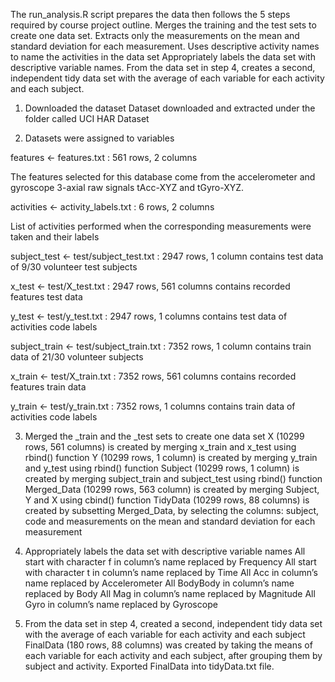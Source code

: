 The run_analysis.R script prepares the data then follows the 5 steps required by course project outline.
Merges the training and the test sets to create one data set.
Extracts only the measurements on the mean and standard deviation for each measurement.
Uses descriptive activity names to name the activities in the data set
Appropriately labels the data set with descriptive variable names.
From the data set in step 4, creates a second, independent tidy data set with the average of each variable for each activity and each subject.

1) Downloaded the dataset
Dataset downloaded and extracted under the folder called UCI HAR Dataset

2) Datasets were assigned to variables

features <- features.txt : 561 rows, 2 columns

The features selected for this database come from the accelerometer and gyroscope 3-axial raw signals tAcc-XYZ and tGyro-XYZ.

activities <- activity_labels.txt : 6 rows, 2 columns

List of activities performed when the corresponding measurements were taken and their labels

subject_test <- test/subject_test.txt : 2947 rows, 1 column
contains test data of 9/30 volunteer test subjects

x_test <- test/X_test.txt : 2947 rows, 561 columns
contains recorded features test data

y_test <- test/y_test.txt : 2947 rows, 1 columns
contains test data of activities code labels

subject_train <- test/subject_train.txt : 7352 rows, 1 column
contains train data of 21/30 volunteer subjects 

x_train <- test/X_train.txt : 7352 rows, 561 columns
contains recorded features train data

y_train <- test/y_train.txt : 7352 rows, 1 columns
contains train data of activities code labels

3) Merged the _train and the _test sets to create one data set
X (10299 rows, 561 columns) is created by merging x_train and x_test using rbind() function
Y (10299 rows, 1 column) is created by merging y_train and y_test using rbind() function
Subject (10299 rows, 1 column) is created by merging subject_train and subject_test using rbind() function
Merged_Data (10299 rows, 563 column) is created by merging Subject, Y and X using cbind() function
TidyData (10299 rows, 88 columns) is created by subsetting Merged_Data, by selecting the columns: subject, code and measurements on the mean and standard deviation for each measurement
 
4) Appropriately labels the data set with descriptive variable names
All start with character f in column’s name replaced by Frequency
All start with character t in column’s name replaced by Time
All Acc in column’s name replaced by Accelerometer
All BodyBody in column’s name replaced by Body
All Mag in column’s name replaced by Magnitude
All Gyro in column’s name replaced by Gyroscope

5) From the data set in step 4, created a second, independent tidy data set with the average of each variable for each activity and each subject
FinalData (180 rows, 88 columns) was created by taking the means of each variable for each activity and each subject, after grouping them by subject and activity.
Exported FinalData into tidyData.txt file.

